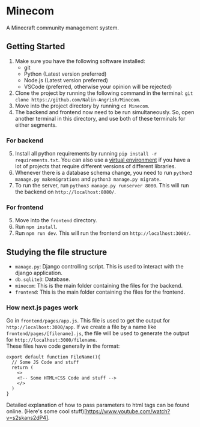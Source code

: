 # Minecom
A Minecraft community management system.

## Getting Started
1. Make sure you have the following software installed:
    - git
    - Python (Latest version preferred)
    - Node.js (Latest version preferred)
    - VSCode (preferred, otherwise your opinion will be rejected)
2. Clone the project by running the following command in the terminal: `git clone https://github.com/Nalin-Angrish/Minecom`.
3. Move into the project directory by running `cd Minecom`.
4. The backend and frontend now need to be run simultaneously. So, open another terminal in this directory, and use both of these terminals for either segments.

### For backend
5. Install all python requirements by running `pip install -r requirements.txt`. You can also use a [virtual environment](https://docs.python.org/3/library/venv.html) if you have a lot of projects that require different versions of different libraries.
6. Whenever there is a database schema change, you need to run `python3 manage.py makemigrations` and `python3 manage.py migrate`.
7. To run the server, run `python3 manage.py runserver 8080`. This will run the backend on `http://localhost:8080/`.

### For frontend
5. Move into the `frontend` directory.
6. Run `npm install`.
7. Run `npm run dev`. This will run the frontend on `http://localhost:3000/`.

## Studying the file structure
- `manage.py`: Django controlling script. This is used to interact with the django application.
- `db.sqlite3`: Database.
- `minecom`: This is the main folder containing the files for the backend.
- `frontend`: This is the main folder containing the files for the frontend.

### How next.js pages work
Go in `frontend/pages/app.js`. This file is used to get the output for `http://localhost:3000/app`. If we create a file by a name like `frontend/pages/[filename].js`, the file will be used to generate the output for `http://localhost:3000/filename`.  
These files have code generally in the format:  
```
export default function FileName(){
  // Some JS Code and stuff
  return (
    <>
    <!-- Some HTML+CSS Code and stuff -->
    </>
  )
}
```
Detailed explanation of how to pass parameters to html tags can be found online. (Here's some cool stuff)[https://www.youtube.com/watch?v=s2skans2dP4].